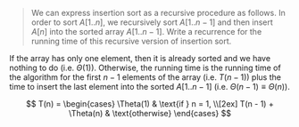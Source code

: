> We can express insertion sort as a recursive procedure as follows. In order
> to sort $A[1..n]$, we recursively sort $A[1..n - 1]$ and then insert $A[n]$
> into the sorted array $A[1..n - 1]$. Write a recurrence for the running time
> of this recursive version of insertion sort.

If the array has only one element, then it is already sorted and we have nothing to do (i.e. $\Theta(1)$). Otherwise, the running time is the running
time of the algorithm for the first $n - 1$ elements of the array
(i.e. $T(n - 1)$) plus the time to insert the last element into the sorted
$A[1..n - 1]$ (i.e. $\Theta(n - 1) \equiv \Theta(n)$).

$$
    T(n) = 
    \begin{cases}
        \Theta(1)            & \text{if } n = 1, \\[2ex]
        T(n - 1) + \Theta(n) & \text{otherwise}
    \end{cases}
$$
